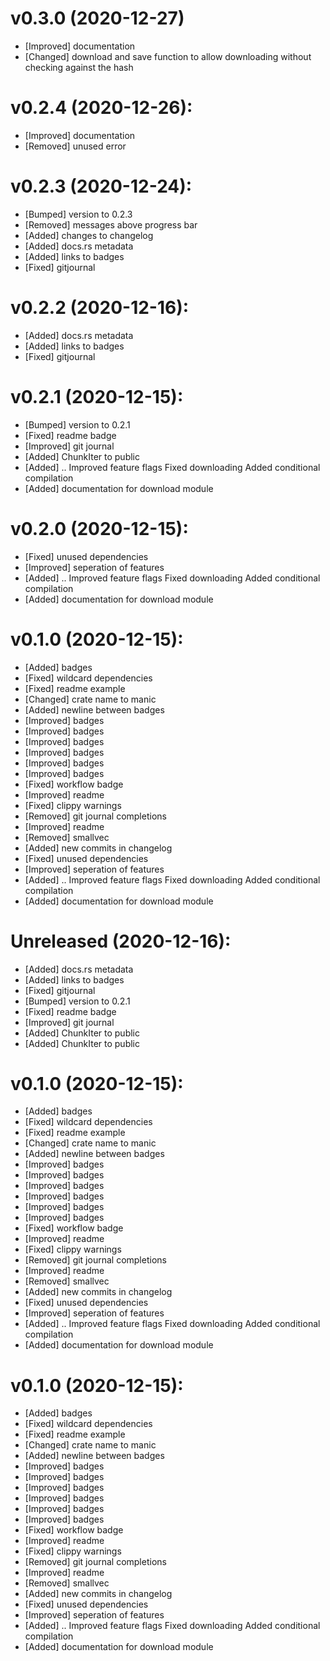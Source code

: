# v0.3.0 (2020-12-27)
- [Improved] documentation
- [Changed] download and save function to allow downloading without checking against the hash

# v0.2.4 (2020-12-26):
- [Improved] documentation
- [Removed] unused error


# v0.2.3 (2020-12-24):
- [Bumped] version to 0.2.3
- [Removed] messages above progress bar
- [Added] changes to changelog
- [Added] docs.rs metadata
- [Added] links to badges
- [Fixed] gitjournal


# v0.2.2 (2020-12-16):
- [Added] docs.rs metadata
- [Added] links to badges
- [Fixed] gitjournal

# v0.2.1 (2020-12-15):
- [Bumped] version to 0.2.1
- [Fixed] readme badge
- [Improved] git journal
- [Added] ChunkIter to public
- [Added] ..
    Improved feature flags
    Fixed downloading
    Added conditional compilation
- [Added] documentation for download module

# v0.2.0 (2020-12-15):
- [Fixed] unused dependencies
- [Improved] seperation of features
- [Added] ..
    Improved feature flags
    Fixed downloading
    Added conditional compilation
- [Added] documentation for download module

# v0.1.0 (2020-12-15):
- [Added] badges
- [Fixed] wildcard dependencies
- [Fixed] readme example
- [Changed] crate name to manic
- [Added] newline between badges
- [Improved] badges
- [Improved] badges
- [Improved] badges
- [Improved] badges
- [Improved] badges
- [Improved] badges
- [Fixed] workflow badge
- [Improved] readme
- [Fixed] clippy warnings
- [Removed] git journal completions
- [Improved] readme
- [Removed] smallvec
- [Added] new commits in changelog
- [Fixed] unused dependencies
- [Improved] seperation of features
- [Added] ..
    Improved feature flags
    Fixed downloading
    Added conditional compilation
- [Added] documentation for download module

# Unreleased (2020-12-16):
- [Added] docs.rs metadata
- [Added] links to badges
- [Fixed] gitjournal
- [Bumped] version to 0.2.1
- [Fixed] readme badge
- [Improved] git journal
- [Added] ChunkIter to public
- [Added] ChunkIter to public

# v0.1.0 (2020-12-15):
- [Added] badges
- [Fixed] wildcard dependencies
- [Fixed] readme example
- [Changed] crate name to manic
- [Added] newline between badges
- [Improved] badges
- [Improved] badges
- [Improved] badges
- [Improved] badges
- [Improved] badges
- [Improved] badges
- [Fixed] workflow badge
- [Improved] readme
- [Fixed] clippy warnings
- [Removed] git journal completions
- [Improved] readme
- [Removed] smallvec
- [Added] new commits in changelog
- [Fixed] unused dependencies
- [Improved] seperation of features
- [Added] ..
    Improved feature flags
    Fixed downloading
    Added conditional compilation
- [Added] documentation for download module


# v0.1.0 (2020-12-15):
- [Added] badges
- [Fixed] wildcard dependencies
- [Fixed] readme example
- [Changed] crate name to manic
- [Added] newline between badges
- [Improved] badges
- [Improved] badges
- [Improved] badges
- [Improved] badges
- [Improved] badges
- [Improved] badges
- [Fixed] workflow badge
- [Improved] readme
- [Fixed] clippy warnings
- [Removed] git journal completions
- [Improved] readme
- [Removed] smallvec
- [Added] new commits in changelog
- [Fixed] unused dependencies
- [Improved] seperation of features
- [Added] ..
    Improved feature flags
    Fixed downloading
    Added conditional compilation
- [Added] documentation for download module
